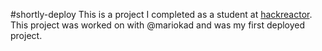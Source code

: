 #shortly-deploy
This is a project I completed as a student at [hackreactor](http://hackreactor.com). This project was worked on with @mariokad and was my first deployed project.

